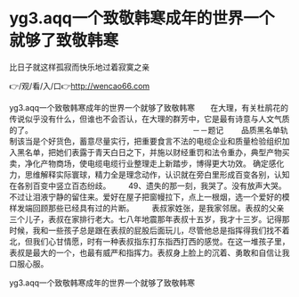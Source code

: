 # yg3.aqq一个致敬韩寒成年的世界一个就够了致敬韩寒
比日子就这样孤寂而快乐地过着寂寞之亲

👉/观/看/入/口👉http://wencao66.com

yg3.aqq一个致敬韩寒成年的世界一个就够了致敬韩寒　　在大理，有关杜鹃花的传说似乎没有什么，但谁也不会否认，在大理的群芳中，它是最有诗意与人文气质的了。　　　　　　　　　　　　　　　　　　　　　－－题记
　　品质黑名单轨制该当是个好货色，蓄意尽量实行，把重要食言不法的电缆企业和质量检验组织加入黑名单，把她们表露于青天白日之下，并施以财经重罚和法令重办，典型产物买卖，净化产物商场，使电缆电缆行业整理走上新踏步，博得更大功效。
确定感化力，思维解释实际寰球，精力全是理念动作，认识就在旁白里形成百变各别，认知在各别百变中竖立百态纷歧。
　　49、遗失的那一刻，我哭了。没有放声大哭。不过让泪液宁静的留住来。爱好在屋子把窗幔拉下，点上一根烟，选一个爱好的模样发端回顾那些已经具有过的片断。
　　表叔家姓张，是我家邻居。表叔的父亲三个儿子，表叔在家排行老大。七八年地震那年表叔十五岁，我才十三岁。记得那时候，我和一些孩子总是跟在表叔的屁股后面玩儿，尽管他总是指挥得我们找不着北，但我们心甘情愿，时有一种表叔指东打东指西打西的感觉。在这一堆孩子里，表叔是最大的一个，也最有威严和指挥力。表叔身上脸上的沉着、勇敢和自信让我口服心服。

yg3.aqq一个致敬韩寒成年的世界一个就够了致敬韩寒
